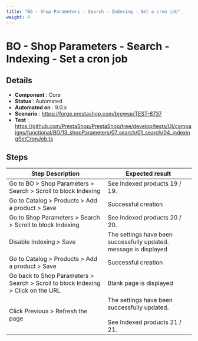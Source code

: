 ```yaml
---
title: "BO - Shop Parameters - Search - Indexing - Set a cron job"
weight: 4
---
```


# BO - Shop Parameters - Search - Indexing - Set a cron job
## Details
* **Component** : Core
* **Status** : Automated
* **Automated on** : 9.0.x
* **Scenario** : https://forge.prestashop.com/browse/TEST-8737
* **Test** : https://github.com/PrestaShop/PrestaShop/tree/develop/tests/UI/campaigns/functional/BO/13_shopParameters/07_search/01_search/04_indexingSetCronJob.ts

## Steps
| Step Description | Expected result |
| ----- | ----- |
| Go to BO > Shop Parameters > Search > Scroll to block Indexing | See Indexed products 19 / 19. |
| Go to Catalog > Products > Add a product > Save | Successful creation |
| Go to Shop Parameters > Search > Scroll to block Indexing | See Indexed products 20 / 20. |
| Disable Indexing > Save | The settings have been successfully updated. message is displayed |
| Go to Catalog > Products > Add a product > Save | Successful creation |
| Go back to Shop Parameters > Search > Scroll to block Indexing > Click on the URL | Blank page is displayed |
| Click Previous > Refresh the page | The settings have been successfully updated.<br><br>See Indexed products 21 / 21. |
